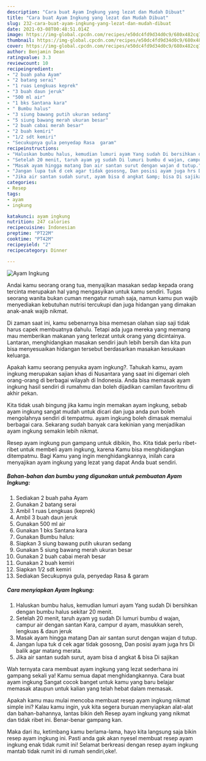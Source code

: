 ```yaml
---
description: "Cara buat Ayam Ingkung yang lezat dan Mudah Dibuat"
title: "Cara buat Ayam Ingkung yang lezat dan Mudah Dibuat"
slug: 232-cara-buat-ayam-ingkung-yang-lezat-dan-mudah-dibuat
date: 2021-03-08T00:48:51.014Z
image: https://img-global.cpcdn.com/recipes/e50dc4fd9d34d0c9/680x482cq70/ayam-ingkung-foto-resep-utama.jpg
thumbnail: https://img-global.cpcdn.com/recipes/e50dc4fd9d34d0c9/680x482cq70/ayam-ingkung-foto-resep-utama.jpg
cover: https://img-global.cpcdn.com/recipes/e50dc4fd9d34d0c9/680x482cq70/ayam-ingkung-foto-resep-utama.jpg
author: Benjamin Dean
ratingvalue: 3.3
reviewcount: 10
recipeingredient:
- "2 buah paha Ayam"
- "2 batang serai"
- "1 ruas Lengkuas keprek"
- "3 buah daun jeruk"
- "500 ml air"
- "1 bks Santana kara"
- " Bumbu halus"
- "3 siung bawang putih ukuran sedang"
- "5 siung bawang merah ukuran besar"
- "2 buah cabai merah besar"
- "2 buah kemiri"
- "1/2 sdt kemiri"
- "Secukupnya gula penyedap Rasa  garam"
recipeinstructions:
- "Haluskan bumbu halus, kemudian lumuri ayam Yang sudah Di bersihkan dengan bumbu halus sekitar 20 menit."
- "Setelah 20 menit, taruh ayam yg sudah Di lumuri bumbu d wajan, campur air dengan santan Kara, campur d ayam, masukkan sereh, lengkuas &amp; daun jeruk"
- "Masak ayam hingga matang Dan air santan surut dengan wajan d tutup."
- "Jangan lupa tuk d cek agar tidak gososng, Dan posisi ayam juga hrs Di balik agar matang merata."
- "Jika air santan sudah surut, ayam bisa d angkat &amp; bisa Di sajikan"
categories:
- Resep
tags:
- ayam
- ingkung

katakunci: ayam ingkung 
nutrition: 247 calories
recipecuisine: Indonesian
preptime: "PT22M"
cooktime: "PT42M"
recipeyield: "2"
recipecategory: Dinner

---
```



![Ayam Ingkung](https://img-global.cpcdn.com/recipes/e50dc4fd9d34d0c9/680x482cq70/ayam-ingkung-foto-resep-utama.jpg)

Andai kamu seorang orang tua, menyajikan masakan sedap kepada orang tercinta merupakan hal yang mengasyikan untuk kamu sendiri. Tugas seorang  wanita bukan cuman mengatur rumah saja, namun kamu pun wajib menyediakan kebutuhan nutrisi tercukupi dan juga hidangan yang dimakan anak-anak wajib nikmat.

Di zaman  saat ini, kamu sebenarnya bisa memesan olahan siap saji tidak harus capek membuatnya dahulu. Tetapi ada juga mereka yang memang mau memberikan makanan yang terlezat untuk orang yang dicintainya. Lantaran, menghidangkan masakan sendiri jauh lebih bersih dan kita pun bisa menyesuaikan hidangan tersebut berdasarkan masakan kesukaan keluarga. 



Apakah kamu seorang penyuka ayam ingkung?. Tahukah kamu, ayam ingkung merupakan sajian khas di Nusantara yang saat ini digemari oleh orang-orang di berbagai wilayah di Indonesia. Anda bisa memasak ayam ingkung hasil sendiri di rumahmu dan boleh dijadikan camilan favoritmu di akhir pekan.

Kita tidak usah bingung jika kamu ingin memakan ayam ingkung, sebab ayam ingkung sangat mudah untuk dicari dan juga anda pun boleh mengolahnya sendiri di tempatmu. ayam ingkung boleh dimasak memalui berbagai cara. Sekarang sudah banyak cara kekinian yang menjadikan ayam ingkung semakin lebih nikmat.

Resep ayam ingkung pun gampang untuk dibikin, lho. Kita tidak perlu ribet-ribet untuk membeli ayam ingkung, karena Kamu bisa menghidangkan ditempatmu. Bagi Kamu yang ingin menghidangkannya, inilah cara menyajikan ayam ingkung yang lezat yang dapat Anda buat sendiri.

<!--inarticleads1-->

##### Bahan-bahan dan bumbu yang digunakan untuk pembuatan Ayam Ingkung:

1. Sediakan 2 buah paha Ayam
1. Gunakan 2 batang serai
1. Ambil 1 ruas Lengkuas (keprek)
1. Ambil 3 buah daun jeruk
1. Gunakan 500 ml air
1. Gunakan 1 bks Santana kara
1. Gunakan  Bumbu halus:
1. Siapkan 3 siung bawang putih ukuran sedang
1. Gunakan 5 siung bawang merah ukuran besar
1. Gunakan 2 buah cabai merah besar
1. Gunakan 2 buah kemiri
1. Siapkan 1/2 sdt kemiri
1. Sediakan Secukupnya gula, penyedap Rasa &amp; garam




<!--inarticleads2-->

##### Cara menyiapkan Ayam Ingkung:

1. Haluskan bumbu halus, kemudian lumuri ayam Yang sudah Di bersihkan dengan bumbu halus sekitar 20 menit.
1. Setelah 20 menit, taruh ayam yg sudah Di lumuri bumbu d wajan, campur air dengan santan Kara, campur d ayam, masukkan sereh, lengkuas &amp; daun jeruk
1. Masak ayam hingga matang Dan air santan surut dengan wajan d tutup.
1. Jangan lupa tuk d cek agar tidak gososng, Dan posisi ayam juga hrs Di balik agar matang merata.
1. Jika air santan sudah surut, ayam bisa d angkat &amp; bisa Di sajikan




Wah ternyata cara membuat ayam ingkung yang lezat sederhana ini gampang sekali ya! Kamu semua dapat menghidangkannya. Cara buat ayam ingkung Sangat cocok banget untuk kamu yang baru belajar memasak ataupun untuk kalian yang telah hebat dalam memasak.

Apakah kamu mau mulai mencoba membuat resep ayam ingkung nikmat simple ini? Kalau kamu ingin, yuk kita segera buruan menyiapkan alat-alat dan bahan-bahannya, lantas bikin deh Resep ayam ingkung yang nikmat dan tidak ribet ini. Benar-benar gampang kan. 

Maka dari itu, ketimbang kamu berlama-lama, hayo kita langsung saja bikin resep ayam ingkung ini. Pasti anda gak akan nyesel membuat resep ayam ingkung enak tidak rumit ini! Selamat berkreasi dengan resep ayam ingkung mantab tidak rumit ini di rumah sendiri,oke!.

